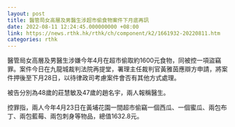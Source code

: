 ```yaml
---
layout: post
title: 醫管局女高層及男醫生涉超市偷食物案件下月底再訊
date: 2022-08-11 12:24:45.000000000 +08:00
link: https://news.rthk.hk/rthk/ch/component/k2/1661932-20220811.htm
categories: rthk
---
```


醫管局女高層及男醫生涉嫌今年4月在超市偷取約1600元食物，同被控一項盜竊罪。案件今日在九龍城裁判法院再提堂，署理主任裁判官黃雅茵應辯方申請，將案件押後至下月28日，以待律政司考慮案件會否有其他方式處理。

被告分別為48歲的莊慧敏及47歲的趙名宇，兩人報稱醫生。

控罪指，兩人今年4月23日在黃埔花園一間超市偷竊一個西瓜、一個蜜瓜、兩包布丁、兩包藍莓、兩包刺身等物品，總值1632.8元。
